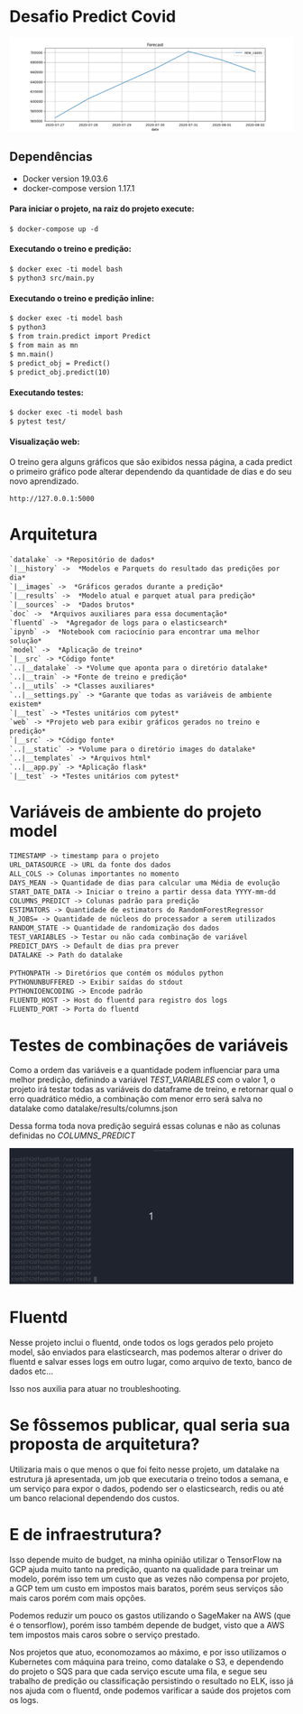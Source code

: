 # Desafio Predict Covid

![Teste de variáveis](https://raw.githubusercontent.com/samuelsantosdev/predict-covid/master/datalake/images/forecast_data.png)

## Dependências
* Docker version 19.03.6
* docker-compose version 1.17.1

#### Para iniciar o projeto, na raiz do projeto execute:
```
$ docker-compose up -d
```

#### Executando o treino e predição:
```
$ docker exec -ti model bash
$ python3 src/main.py
```

#### Executando o treino e predição inline:
```
$ docker exec -ti model bash
$ python3
$ from train.predict import Predict
$ from main as mn
$ mn.main()
$ predict_obj = Predict()
$ predict_obj.predict(10)
```
#### Executando testes:
```
$ docker exec -ti model bash
$ pytest test/
```
#### Visualização web:
O treino gera alguns gráficos que são exibidos nessa página, 
a cada predict o primeiro gráfico pode alterar dependendo da quantidade de dias e do seu novo aprendizado.
```
http://127.0.0.1:5000
```

# Arquitetura
```
`datalake` -> *Repositório de dados*
`|__history` ->  *Modelos e Parquets do resultado das predições por dia*
`|__images` ->  *Gráficos gerados durante a predição*
`|__results` ->  *Modelo atual e parquet atual para predição*
`|__sources` ->  *Dados brutos*
`doc` ->  *Arquivos auxiliares para essa documentação*
`fluentd` ->  *Agregador de logs para o elasticsearch*
`ipynb` ->  *Notebook com raciocínio para encontrar uma melhor solução*
`model` ->  *Aplicação de treino*
`|__src` -> *Código fonte*
`..|__datalake` -> *Volume que aponta para o diretório datalake*
`..|__train` -> *Fonte de treino e predição*
`..|__utils` -> *Classes auxiliares*
`..|__settings.py` -> *Garante que todas as variáveis de ambiente existem*
`|__test` -> *Testes unitários com pytest*
`web` -> *Projeto web para exibir gráficos gerados no treino e predição*
`|__src` -> *Código fonte*
`..|__static` -> *Volume para o diretório images do datalake*
`..|__templates` -> *Arquivos html*
`..|__app.py` -> *Aplicação flask*
`|__test` -> *Testes unitários com pytest*
```
# Variáveis de ambiente do projeto model
```shell
TIMESTAMP -> timestamp para o projeto
URL_DATASOURCE -> URL da fonte dos dados
ALL_COLS -> Colunas importantes no momento
DAYS_MEAN -> Quantidade de dias para calcular uma Média de evolução
START_DATE_DATA -> Iniciar o treino a partir dessa data YYYY-mm-dd
COLUMNS_PREDICT -> Colunas padrão para predição
ESTIMATORS -> Quantidade de estimators do RandomForestRegressor
N_JOBS= -> Quantidade de núcleos do processador a serem utilizados
RANDOM_STATE -> Quantidade de randomização dos dados
TEST_VARIABLES -> Testar ou não cada combinação de variável
PREDICT_DAYS -> Default de dias pra prever
DATALAKE -> Path do datalake

PYTHONPATH -> Diretórios que contém os módulos python
PYTHONUNBUFFERED -> Exibir saídas do stdout
PYTHONIOENCODING -> Encode padrão
FLUENTD_HOST -> Host do fluentd para registro dos logs
FLUENTD_PORT -> Porta do fluentd
```

# Testes de combinações de variáveis

Como a ordem das variáveis e a quantidade podem influenciar para uma melhor predição, definindo a variável *TEST_VARIABLES* com o valor 1, 
o projeto irá testar todas as variáveis do dataframe de treino, e retornar qual o erro quadrático médio, a combinação com menor erro será 
salva no datalake como datalake/results/columns.json

Dessa forma toda nova predição seguirá essas colunas e não as colunas definidas no *COLUMNS_PREDICT*

![Teste de variáveis](https://raw.githubusercontent.com/samuelsantosdev/predict-covid/master/doc/testing_vars.gif)


# Fluentd

Nesse projeto inclui o fluentd, onde todos os logs gerados pelo projeto model, são enviados para elasticsearch, mas podemos alterar o driver do fluentd e salvar esses logs em outro lugar, como arquivo de texto, banco de dados etc...

Isso nos auxilia para atuar no troubleshooting.

# Se fôssemos publicar, qual seria sua proposta de arquitetura?
Utilizaria mais o que menos o que foi feito nesse projeto, um datalake na estrutura já apresentada, um job que executaria o treino todos a semana, e um serviço para expor o dados, podendo ser o elasticsearch, redis ou até um banco relacional dependendo dos custos.


# E de infraestrutura?
Isso depende muito de budget, na minha opinião utilizar o TensorFlow na GCP ajuda muito tanto na predição, quanto na qualidade para treinar um modelo,
porém isso tem um custo que as vezes não compensa por projeto, a GCP tem um custo em impostos mais baratos, porém seus serviços são mais caros porém com mais opções.

Podemos reduzir um pouco os gastos utilizando o SageMaker na AWS (que é o tensorflow), porém isso também depende de budget, visto que a AWS tem impostos mais caros sobre o serviço prestado.

Nos projetos que atuo, economozamos ao máximo, e por isso utilizamos o Kubernetes com máquina para treino, como datalake o S3, e dependendo do projeto o SQS para que cada serviço escute uma fila, e segue seu trabalho de predição ou classificação persistindo o resultado no ELK, isso já nos ajuda com o fluentd, onde podemos varificar a saúde dos projetos com os logs.

